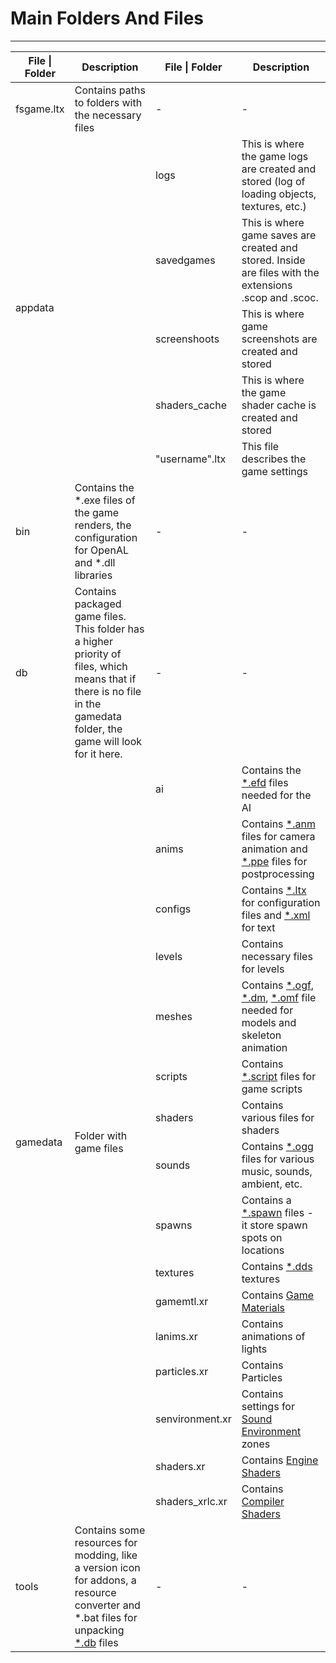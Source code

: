 # Main Folders And Files

___

<table><thead>
  <tr>
    <th>File | Folder</th>
    <th>Description</th>
    <th>File | Folder</th>
    <th>Description</th>
  </tr></thead>
<tbody>
  <tr>
    <td>fsgame.ltx</td>
    <td>Contains paths to folders with the necessary files</td>
    <td>-</td>
    <td>-</td>
  </tr>
  <tr>
    <td rowspan="5">appdata</td>
    <td rowspan="5"></td>
    <td>logs</td>
    <td>This is where the game logs are created and stored (log of loading objects, textures, etc.)</td>
  </tr>
  <tr>
    <td>savedgames</td>
    <td>This is where game saves are created and stored. Inside are files with the extensions .scop and .scoc.</td>
  </tr>
  <tr>
    <td>screenshoots</td>
    <td>This is where game screenshots are created and stored</td>
  </tr>
  <tr>
    <td>shaders_cache</td>
    <td>This is where the game shader cache is created and stored</td>
  </tr>
  <tr>
    <td>"username".ltx</td>
    <td>This file describes the game settings</td>
  </tr>
  <tr>
    <td>bin</td>
    <td>Contains the *.exe files of the game renders, the configuration for OpenAL and *.dll libraries</td>
    <td>-</td>
    <td>-</td>
  </tr>
  <tr>
    <td>db</td>
    <td>Contains packaged game files. <br>This folder has a higher priority of files, which means that if there is no file in the gamedata folder, the game will look for it here.</td>
    <td>-</td>
    <td>-</td>
  </tr>
  <tr>
    <td rowspan="16">gamedata</td>
    <td rowspan="16">Folder with game files</td>
    <td>ai</td>
    <td>Contains the <a href="../file-formats/ai/efd.md">*.efd</a> files needed for the AI</td>
  </tr>
  <tr>
    <td>anims</td>
    <td>Contains <a href="../file-formats/animations/anm.md">*.anm</a> files for camera animation and <a href="../file-formats/postprocceses/ppe.md">*.ppe</a> files for postprocessing</td>
  </tr>
  <tr>
    <td>configs</td>
    <td>Contains <a href="../file-formats/conf-script/ltx.md">*.ltx</a> for configuration files and <a href="../file-formats/conf-script/xml.md">*.xml</a> for text</td>
  </tr>
  <tr>
    <td>levels</td>
    <td>Contains necessary files for levels</td>
  </tr>
  <tr>
    <td>meshes</td>
    <td>Contains <a href="../file-formats/models/ogf.md">*.ogf</a>, <a href="../file-formats/models/dm.md">*.dm</a>, <a href="../file-formats/animations/omf.md">*.omf</a> file needed for models and skeleton animation</td>
  </tr>
  <tr>
    <td>scripts</td>
    <td>Contains <a href="../file-formats/conf-script/script.md">*.script</a> files for game scripts</td>
  </tr>
  <tr>
    <td>shaders</td>
    <td>Contains various files for shaders</td>
  </tr>
  <tr>
    <td>sounds</td>
    <td>Contains <a href="../file-formats/audio-video/ogg.md">*.ogg</a> files for various music, sounds, ambient, etc.</td>
  </tr>
  <tr>
    <td>spawns</td>
    <td>Contains a <a href="../file-formats/game-levels/spawn.md">*.spawn</a> files - it store spawn spots on locations</td>
  </tr>
  <tr>
    <td>textures</td>
    <td>Contains <a href="../file-formats/textures/dds.md">*.dds</a> textures</td>
  </tr>
  <tr>
    <td>gamemtl.xr</td>
    <td>Contains <a href="../../glossary/glossary.html#game-material">Game Materials</a></td>
  </tr>
  <tr>
    <td>lanims.xr</td>
    <td>Contains animations of lights</td>
  </tr>
  <tr>
    <td>particles.xr</td>
    <td>Contains Particles</td>
  </tr>
  <tr>
    <td>senvironment.xr</td>
    <td>Contains settings for <a href="../audio/sound-environment-list.md">Sound Environment</a> zones</td>
  </tr>
  <tr>
    <td>shaders.xr</td>
    <td>Contains <a href="../shaders/shaders-list/engine-shaders-list.md">Engine Shaders</a></td>
  </tr>
  <tr>
    <td>shaders_xrlc.xr</td>
    <td>Contains <a href="../shaders/shaders-list/compiler-shaders-list.md">Compiler Shaders</a></td>
  </tr>
  <tr>
    <td>tools</td>
    <td>Contains some resources for modding, like a version icon for addons, a resource converter and *.bat files for unpacking <a href="../file-formats/archives-resource-packs/db.md">*.db</a> files</td>
    <td>-</td>
    <td>-</td>
  </tr>
</tbody></table>
